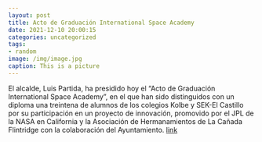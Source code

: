 ```yaml
---
layout: post
title: Acto de Graduación International Space Academy
date: 2021-12-10 20:00:15
categories: uncategorized
tags:
- random
image: /img/image.jpg
caption: This is a picture
---
```

El alcalde, Luis Partida, ha presidido hoy el “Acto de Graduación International Space Academy”, en el que han sido distinguidos con un diploma una treintena de alumnos de los colegios Kolbe y SEK-El Castillo por su participación en un proyecto de innovación, promovido por el JPL de la NASA en California y  la Asociación de Hermanamientos de La Cañada Flintridge con la colaboración del Ayuntamiento.  [link](https://www.ayto-villacanada.es/noticias/acto-de-graduacion-international-space-academy/)
